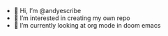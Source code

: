 - 👋 Hi, I’m @andyescribe
- 👀 I’m interested in creating my own repo
- 🌱 I’m currently looking at org mode in doom emacs

<!---
andyescribe/andyescribe is a ✨ special ✨ repository because its `README.md` (this file) appears on your GitHub profile.
You can click the Preview link to take a look at your changes.
--->
